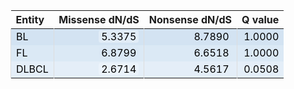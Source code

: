 <table class="table" style="margin-left: 0; margin-right: auto;">
 <thead>
  <tr>
   <th style="text-align:left;"> Entity </th>
   <th style="text-align:right;"> Missense dN/dS </th>
   <th style="text-align:right;"> Nonsense dN/dS </th>
   <th style="text-align:right;"> Q value </th>
  </tr>
 </thead>
<tbody>
  <tr>
   <td style="text-align:left;color: rgba(0, 0, 0, 255) !important;background-color: rgba(211, 227, 242, 255) !important;border-left:1px solid #DDDDDD;white-space: nowrap;"> BL </td>
   <td style="text-align:right;color: rgba(0, 0, 0, 255) !important;background-color: rgba(211, 227, 242, 255) !important;border-left:1px solid #DDDDDD;white-space: nowrap;"> <span style="     color: rgba(0, 0, 0, 255) !important;border-radius: 4px; padding-right: 4px; padding-left: 4px; background-color: rgba(225, 236, 247, 255) !important;">5.3375</span> </td>
   <td style="text-align:right;color: rgba(0, 0, 0, 255) !important;background-color: rgba(211, 227, 242, 255) !important;border-left:1px solid #DDDDDD;white-space: nowrap;"> <span style="     color: rgba(0, 0, 0, 255) !important;border-radius: 4px; padding-right: 4px; padding-left: 4px; background-color: rgba(211, 227, 242, 255) !important;">8.7890</span> </td>
   <td style="text-align:right;color: rgba(0, 0, 0, 255) !important;background-color: rgba(211, 227, 242, 255) !important;border-left:1px solid #DDDDDD;white-space: nowrap;"> 1.0000 </td>
  </tr>
  <tr>
   <td style="text-align:left;color: rgba(0, 0, 0, 255) !important;background-color: rgba(219, 233, 245, 255) !important;border-left:1px solid #DDDDDD;white-space: nowrap;"> FL </td>
   <td style="text-align:right;color: rgba(0, 0, 0, 255) !important;background-color: rgba(219, 233, 245, 255) !important;border-left:1px solid #DDDDDD;white-space: nowrap;"> <span style="     color: rgba(0, 0, 0, 255) !important;border-radius: 4px; padding-right: 4px; padding-left: 4px; background-color: rgba(218, 232, 245, 255) !important;">6.8799</span> </td>
   <td style="text-align:right;color: rgba(0, 0, 0, 255) !important;background-color: rgba(219, 233, 245, 255) !important;border-left:1px solid #DDDDDD;white-space: nowrap;"> <span style="     color: rgba(0, 0, 0, 255) !important;border-radius: 4px; padding-right: 4px; padding-left: 4px; background-color: rgba(219, 233, 245, 255) !important;">6.6518</span> </td>
   <td style="text-align:right;color: rgba(0, 0, 0, 255) !important;background-color: rgba(219, 233, 245, 255) !important;border-left:1px solid #DDDDDD;white-space: nowrap;"> 1.0000 </td>
  </tr>
  <tr>
   <td style="text-align:left;color: rgba(0, 0, 0, 255) !important;background-color: rgba(228, 238, 248, 255) !important;border-left:1px solid #DDDDDD;white-space: nowrap;"> DLBCL </td>
   <td style="text-align:right;color: rgba(0, 0, 0, 255) !important;background-color: rgba(228, 238, 248, 255) !important;border-left:1px solid #DDDDDD;white-space: nowrap;"> <span style="     color: rgba(0, 0, 0, 255) !important;border-radius: 4px; padding-right: 4px; padding-left: 4px; background-color: rgba(235, 243, 251, 255) !important;">2.6714</span> </td>
   <td style="text-align:right;color: rgba(0, 0, 0, 255) !important;background-color: rgba(228, 238, 248, 255) !important;border-left:1px solid #DDDDDD;white-space: nowrap;"> <span style="     color: rgba(0, 0, 0, 255) !important;border-radius: 4px; padding-right: 4px; padding-left: 4px; background-color: rgba(228, 238, 248, 255) !important;">4.5617</span> </td>
   <td style="text-align:right;color: rgba(0, 0, 0, 255) !important;background-color: rgba(228, 238, 248, 255) !important;border-left:1px solid #DDDDDD;white-space: nowrap;"> 0.0508 </td>
  </tr>
</tbody>
</table>